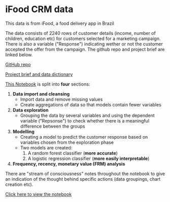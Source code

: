 # iFood CRM data

This data is from iFood, a food delivery app in Brazil

The data consists of 2240 rows of customer details (income, number of children, education etc) for customers selected for a marketing campaign. There is also a variable ("Response") indicating wether or not the customer accepted the offer from the campaign. The github repo and project brief are linked below.

[GitHub repo](https://github.com/MauriceBrown/marketing-data-analysis)

[Project brief and data dictionary](https://github.com/MauriceBrown/marketing-data-analysis/blob/main/iFood%20Data%20Analyst%20Case.pdf)

[This Notebook](https://github.com/MauriceBrown/marketing-data-analysis/blob/main/iFood%20CRM.ipynb) is split into **four** sections:

1. **Data import and cleansing**
    - Import data and remove missing values
    - Create aggregations of data so that models contain fewer variables
2. **Data exploration**
    - Grouping the data by several variables and using the dependent variable ("Repsonse") to check whether there is a meaningful difference between the groups    
3. **Modelling**
    - Creating a model to predict the customer response based on variables chosen from the exploration phase
    - Two models are created:
        1. A random forest classifier (**more accurate**)
        2. A logistic regression classifier (**more easily interpretable**)
4. **Frequency, recency, monetary value (FRM) analysis**

There are "stream of consciousness" notes throughout the notebook to give an indication of the thought behind specific actions (data groupings, chart creation etc).

[Click here to view the notebook](https://github.com/MauriceBrown/marketing-data-analysis/blob/main/iFood%20CRM.ipynb)
